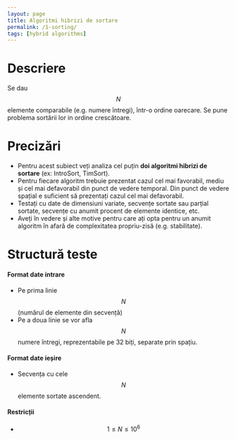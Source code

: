 ```yaml
---
layout: page
title: Algoritmi hibrizi de sortare
permalink: /1-sorting/
tags: [hybrid algorithms]
---
```


# Descriere

Se dau $$N$$ elemente comparabile (e.g. numere întregi), într-o ordine oarecare. Se pune problema
sortării lor in ordine crescătoare.

# Precizări

- Pentru acest subiect veți analiza cel puțin **doi algoritmi hibrizi de sortare** (ex: IntroSort, TimSort).
- Pentru fiecare algoritm trebuie prezentat cazul cel mai favorabil, mediu și cel mai defavorabil
  din punct de vedere temporal. Din punct de vedere spațial e suficient să prezentați cazul cel
  mai defavorabil. 
- Testați cu date de dimensiuni variate, secvențe sortate sau parțial sortate, secvențe cu anumit procent de 
elemente identice, etc.
- Aveți în vedere și alte motive pentru care ați opta pentru un anumit algoritm în afară de
  complexitatea propriu-zisă (e.g. stabilitate).

# Structură teste

#### Format date intrare
  - Pe prima linie $$N$$ (numărul de elemente din secvență)
  - Pe a doua linie se vor afla $$N$$ numere întregi, reprezentabile pe 32 biți, separate prin spațiu. 

#### Format date ieșire
  - Secvența cu cele $$N$$ elemente sortate ascendent.  

#### Restricții
  - $$ 1 \leq N \leq 10^6 $$
